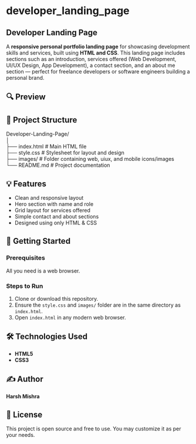 # developer_landing_page

## Developer Landing Page
A **responsive personal portfolio landing page** for showcasing development skills and services, built using **HTML and CSS**.
This landing page includes sections such as an introduction, services offered (Web Development, UI/UX Design, App Development), a contact section, and an about me section — perfect for freelance developers or software engineers building a personal brand.

## 🔍 Preview


## 📁 Project Structure
Developer-Landing-Page/ <br>
│ <br>
├── index.html # Main HTML file <br>
├── style.css # Stylesheet for layout and design <br>
├── images/ # Folder containing web, uiux, and mobile icons/images <br>
└── README.md # Project documentation <br>

## 💡 Features
- Clean and responsive layout
- Hero section with name and role
- Grid layout for services offered
- Simple contact and about sections
- Designed using only HTML & CSS

## 🚀 Getting Started

### Prerequisites
All you need is a web browser.

### Steps to Run
1. Clone or download this repository.
2. Ensure the `style.css` and `images/` folder are in the same directory as `index.html`.
3. Open `index.html` in any modern web browser.

## 🛠️ Technologies Used
- **HTML5**
- **CSS3**

## ✍️ Author
**Harsh Mishra**  

## 📄 License
This project is open source and free to use. You may customize it as per your needs.

